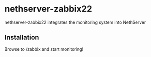 # nethserver-zabbix22

nethserver-zabbix22 integrates the monitoring system into NethServer

## Installation

Browse to /zabbix and start monitoring!
